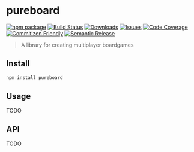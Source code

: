 # pureboard

[![npm package][npm-img]][npm-url]
[![Build Status][build-img]][build-url]
[![Downloads][downloads-img]][downloads-url]
[![Issues][issues-img]][issues-url]
[![Code Coverage][codecov-img]][codecov-url]
[![Commitizen Friendly][commitizen-img]][commitizen-url]
[![Semantic Release][semantic-release-img]][semantic-release-url]

> A library for creating multiplayer boardgames

## Install

```bash
npm install pureboard
```

## Usage

TODO

## API

TODO

[build-img]: https://github.com/Kaosumaru/pureboard/actions/workflows/release.yml/badge.svg
[build-url]: https://github.com/Kaosumaru/pureboard/actions/workflows/release.yml
[downloads-img]: https://img.shields.io/npm/dt/pureboard
[downloads-url]: https://www.npmtrends.com/pureboard
[npm-img]: https://img.shields.io/npm/v/pureboard
[npm-url]: https://www.npmjs.com/package/pureboard
[issues-img]: https://img.shields.io/github/issues/Kaosumaru/pureboard
[issues-url]: https://github.com/Kaosumaru/pureboard/issues
[codecov-img]: https://codecov.io/gh/Kaosumaru/pureboard/branch/main/graph/badge.svg
[codecov-url]: https://codecov.io/gh/Kaosumaru/pureboard
[semantic-release-img]: https://img.shields.io/badge/%20%20%F0%9F%93%A6%F0%9F%9A%80-semantic--release-e10079.svg
[semantic-release-url]: https://github.com/semantic-release/semantic-release
[commitizen-img]: https://img.shields.io/badge/commitizen-friendly-brightgreen.svg
[commitizen-url]: http://commitizen.github.io/cz-cli/
